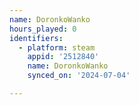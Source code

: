 ```yaml
---
name: DoronkoWanko
hours_played: 0
identifiers:
  - platform: steam
    appid: '2512840'
    name: DoronkoWanko
    synced_on: '2024-07-04'

---
```

